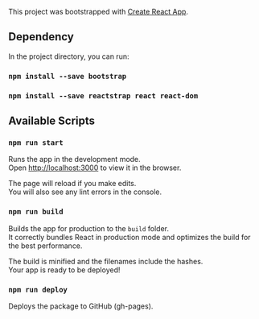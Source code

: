 This project was bootstrapped with [Create React App](https://github.com/facebook/create-react-app).

## Dependency

In the project directory, you can run:

### `npm install --save bootstrap`
### `npm install --save reactstrap react react-dom`

## Available Scripts

### `npm run start`

Runs the app in the development mode.<br />
Open [http://localhost:3000](http://localhost:3000) to view it in the browser.

The page will reload if you make edits.<br />
You will also see any lint errors in the console.

### `npm run build`

Builds the app for production to the `build` folder.<br />
It correctly bundles React in production mode and optimizes the build for the best performance.

The build is minified and the filenames include the hashes.<br />
Your app is ready to be deployed!

### `npm run deploy`

Deploys the package to GitHub (gh-pages).
